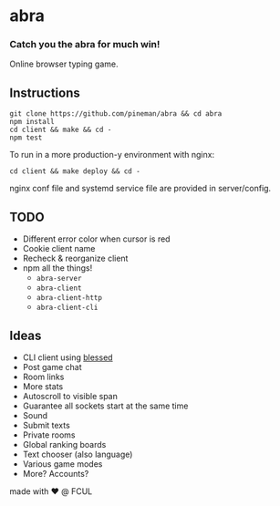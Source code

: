 # abra

### Catch you the abra for much win!
Online browser typing game.

## Instructions
```
git clone https://github.com/pineman/abra && cd abra
npm install
cd client && make && cd -
npm test
```

To run in a more production-y environment with nginx:
```
cd client && make deploy && cd -
```
nginx conf file and systemd service file are provided in server/config.

## TODO
 * Different error color when cursor is red
 * Cookie client name
 * Recheck & reorganize client
 * npm all the things!
   * `abra-server`
   * `abra-client`
   * `abra-client-http`
   * `abra-client-cli`

## Ideas
 * CLI client using [blessed](https://github.com/chjj/blessed)
 * Post game chat
 * Room links
 * More stats
 * Autoscroll to visible span
 * Guarantee all sockets start at the same time
 * Sound
 * Submit texts
 * Private rooms
 * Global ranking boards
 * Text chooser (also language)
 * Various game modes
 * More? Accounts?

made with :heart: @ FCUL
